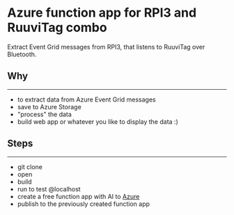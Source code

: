 # Azure function app for RPI3 and RuuviTag combo

Extract Event Grid messages from RPI3, that listens to RuuviTag over Bluetooth.

## Why
---

- to extract data from Azure Event Grid messages
- save to Azure Storage
- "process" the data
- build web app or whatever you like to display the data :)

## Steps
---

- git clone
- open
- build
- run to test @localhost
- create a free function app with AI to [Azure](https://portal.azure.com)
- publish to the previously created function app